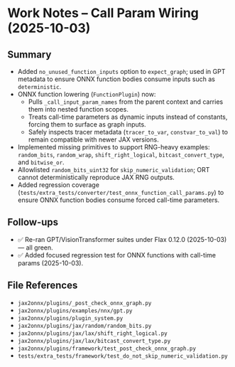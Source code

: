 # Work Notes – Call Param Wiring (2025-10-03)

## Summary
- Added `no_unused_function_inputs` option to `expect_graph`; used in GPT metadata to ensure ONNX function bodies consume inputs such as `deterministic`.
- ONNX function lowering (`FunctionPlugin`) now:
  - Pulls `_call_input_param_names` from the parent context and carries them into nested function scopes.
  - Treats call-time parameters as dynamic inputs instead of constants, forcing them to surface as graph inputs.
  - Safely inspects tracer metadata (`tracer_to_var`, `constvar_to_val`) to remain compatible with newer JAX versions.
- Implemented missing primitives to support RNG-heavy examples: `random_bits`, `random_wrap`, `shift_right_logical`, `bitcast_convert_type`, and `bitwise_or`.
- Allowlisted `random_bits_uint32` for `skip_numeric_validation`; ORT cannot deterministically reproduce JAX RNG outputs.
- Added regression coverage (`tests/extra_tests/converter/test_onnx_function_call_params.py`) to ensure ONNX function bodies consume forced call-time parameters.

## Follow-ups
- ✅ Re-ran GPT/VisionTransformer suites under Flax 0.12.0 (2025-10-03) — all green.
- ✅ Added focused regression test for ONNX functions with call-time params (2025-10-03).

## File References
- `jax2onnx/plugins/_post_check_onnx_graph.py`
- `jax2onnx/plugins/examples/nnx/gpt.py`
- `jax2onnx/plugins/plugin_system.py`
- `jax2onnx/plugins/jax/random/random_bits.py`
- `jax2onnx/plugins/jax/lax/shift_right_logical.py`
- `jax2onnx/plugins/jax/lax/bitcast_convert_type.py`
- `jax2onnx/plugins/framework/test_post_check_onnx_graph.py`
- `tests/extra_tests/framework/test_do_not_skip_numeric_validation.py`
